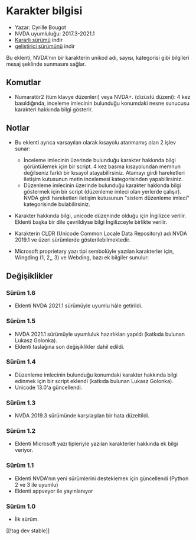 # Karakter bilgisi #

* Yazar: Cyrille Bougot
* NVDA uyumluluğu: 2017.3-2021.1
* [Kararlı sürümü][1] indir
* [geliştirici sürümünü][2] indir

Bu eklenti, NVDA'nın bir karakterin unikod adı, sayısı, kategorisi gibi
bilgileri mesaj şeklinde sunmasını sağlar.


## Komutlar

* Numaratör2 (tüm klavye düzenleri) veya NVDA+. (dizüstü düzeni): 4 kez
  basıldığında, inceleme imlecinin bulunduğu konumdaki nesne sunucusu
  karakteri hakkında bilgi gösterir.


## Notlar

* Bu eklenti ayrıca varsayılan olarak kısayolu atanmamış olan 2 işlev sunar:

    * İnceleme imlecinin üzerinde bulunduğu karakter hakkında bilgi
      görüntülemek için bir script. 4 kez basma kısayolundan memnun
      değilseniz farklı bir kısayol atayabilirsiniz. Atamayı girdi
      hareketleri iletişim kutusunun metin incelemesi kategorisinden
      yapabilirsiniz.
    * Düzenleme imlecinin üzerinde bulunduğu karakter hakkında bilgi
      göstermek için bir script (düzenleme imleci olan yerlerde
      çalışır). NVDA girdi hareketleri iletişim kutusunun "sistem düzenleme
      imleci" kategorisinde bulabilirsiniz.

* Karakter hakkında bilgi, unicode düzeninde olduğu için İngilizce
  verilir. Eklenti başka bir dile çevrildiyse bilgi İngilizceyle birlikte
  verilir.
* Karakterin CLDR (Unicode Common Locale Data Repository) adı NVDA 2019.1 ve
  üzeri sürümlerde gösterilebilmektedir.
* Microsoft proprietary yazı tipi sembolüyle yazılan karakterler için,
  Wingding (1, 2,, 3) ve Webding, bazı ek bilgiler sunulur:


## Değişiklikler

### Sürüm 1.6

* Eklenti NVDA 2021.1 sürümüyle uyumlu hâle getirildi.

### Sürüm 1.5

* NVDA 2021.1 sürümüyle uyumluluk hazırlıkları yapıldı (katkıda bulunan
  Lukasz Golonka).
* Eklenti taslağına son değişiklikler dahil edildi.

### Sürüm 1.4

* Düzenleme imlecinin bulunduğu konumdaki karakter hakkında bilgi edinmek
  için bir script eklendi (katkıda bulunan Lukasz Golonka).
* Unicode 13.0'a güncellendi.

### Sürüm 1.3

* NVDA 2019.3 sürümünde karşılaşılan bir hata düzeltildi.


### Sürüm 1.2

* Eklenti Microsoft yazı tipleriyle yazılan karakterler hakkında ek bilgi
  veriyor.


### Sürüm 1.1

* Eklenti NVDA'nın yeni sürümlerini desteklemek için güncellendi (Python 2
  ve 3 ile uyumlu)
* Eklenti appveyor ile yayınlanıyor


### Sürüm 1.0

* İlk sürüm.

[[!tag dev stable]]

[1]: https://addons.nvda-project.org/files/get.php?file=chari

[2]: https://addons.nvda-project.org/files/get.php?file=chari-dev
